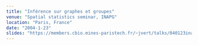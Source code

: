 ```yaml
---
title: "Inférence sur graphes et groupes"
venue: "Spatial statistics seminar, INAPG"
location: "Paris, France"
date: "2004-1-23"
slides: "https://members.cbio.mines-paristech.fr/~jvert/talks/040123inapg/inapg.pdf"
---
```

